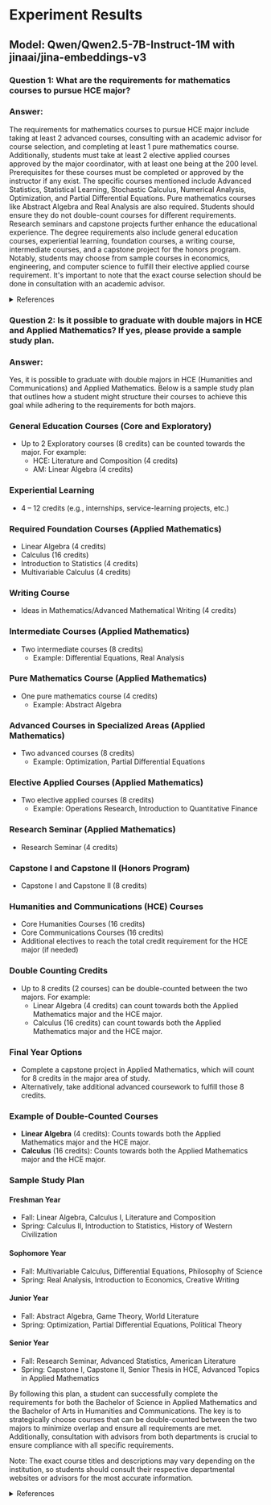 # Experiment Results
## Model: Qwen/Qwen2.5-7B-Instruct-1M with jinaai/jina-embeddings-v3
### Question 1: What are the requirements for mathematics courses to pursue HCE major?  
### Answer: 

The requirements for mathematics courses to pursue HCE major include taking at least 2 advanced courses, consulting with an academic advisor for course selection, and completing at least 1 pure mathematics course. Additionally, students must take at least 2 elective applied courses approved by the major coordinator, with at least one being at the 200 level. Prerequisites for these courses must be completed or approved by the instructor if any exist. The specific courses mentioned include Advanced Statistics, Statistical Learning, Stochastic Calculus, Numerical Analysis, Optimization, and Partial Differential Equations. Pure mathematics courses like Abstract Algebra and Real Analysis are also required. Students should ensure they do not double-count courses for different requirements. Research seminars and capstone projects further enhance the educational experience. The degree requirements also include general education courses, experiential learning, foundation courses, a writing course, intermediate courses, and a capstone project for the honors program. Notably, students may choose from sample courses in economics, engineering, and computer science to fulfill their elective applied course requirement. It's important to note that the exact course selection should be done in consultation with an academic advisor.  

<details>  
<summary>References</summary>  

[Source: Major Descriptions and Flowcharts_OfficialVersion.pdf, Page: 23]
of areas with applications in Mathematics: • Applied Statistics (Economics, Social Sciences, Mathematical Finance, Bioinformatics…) • Engineering Mathematics (Signal processing, Numerical simulation, Inverse problems…) • Data Science (Machine learning, Artificial intelligence …) Students will take at least 2 advanced courses. Consultation with an academic advisor is required for course selection. Sample Advanced Courses • Advanced Statistics • Statistical Learning • Stochastic Calculus • Numerical Analysis • Optimization • Partial Differential Equations Elective Applied courses: These are the courses from other majors that emphasize the applications of Mathematics.  Students will have to take at least 2 applied courses (at least one at 200 level). If there is any prerequisite, students need to either complete the course’s prerequisites or obtain the instructor’s approval. Sample Applied Courses Sample Economics Courses • Game theory • The Economics of Corruption • Money and Banking • Economics of Inequality

[Source: Major Descriptions and Flowcharts_OfficialVersion.pdf, Page: 23]
course or 1 Elective course, but not both. Pure Mathematics courses: These courses provide the essential abstract concepts and structures that connect various branches of Mathematics and help students understand the adaptability of Mathematics to different types of problems. Students are required to take at least 1 Pure mathematics course. Sample Pure mathematics courses • Abstract Algebra • Real Analysis Research seminars: The seminars provide chances for students to understand about faculty’s research as well as recent developments in mathematical research. Students will also practice basic research skills such as finding resources, writing literature review, and identifying research methodology. Capstone project (optional): This is a one-year long research project to be completed in the last year of study. The project deliverable is either a research paper or a product which contributes to the knowledge of mathematics or its applications. Requirements for Declaring Applied Mathematics Major Students need

[Source: Major Descriptions and Flowcharts_OfficialVersion.pdf, Page: 23]
• Optimization • Partial Differential Equations Elective Applied courses: These are the courses from other majors that emphasize the applications of Mathematics.  Students will have to take at least 2 applied courses (at least one at 200 level). If there is any prerequisite, students need to either complete the course’s prerequisites or obtain the instructor’s approval. Sample Applied Courses Sample Economics Courses • Game theory • The Economics of Corruption • Money and Banking • Economics of Inequality • Economics of Education • Cost-Benefit Analysis • Market design Sample Engineering Courses: • Signal, Systems, and Control • Computer Vision Sample Computer Science Courses • Introduction to Machine Learning • Algorithm • Statistical learning • Introduction to AI Sample Applied Mathematics Courses • Operations Research • Introduction to Quantitative Finance Note: Students may not double count a course for two different requirements. For example, Operations research can only count for either 1 Advanced

[Source: Major Descriptions and Flowcharts_OfficialVersion.pdf, Page: 23]
analysis and mathematical modeling. 8. Develop necessary skills to work well in a multidisciplinary team. Degree Requirements A Bachelor of Science in Applied Mathematics is awarded following the successful completion of: 1. General education courses (Core and  Exploratory, as required by Undergraduate curriculum), of which up to two Exploratory courses (8 credits) can be counted towards the major. 2. Experiential Learning (4 – 12 credits). 3. Required foundation courses: Linear Algebra, Calculus, Introduction to Statistics, Multivariable Calculus (16 credits). 4. 1 writing course (Ideas in Mathematics/Advanced Mathematical Writing) (4 credits). 5. 2 intermediate courses (8 credits). 6. 1 Pure Mathematics course (4 credits). 7. 2 advanced courses in specialized areas of study (8 credits). 8. 2 elective applied courses approved by the major coordinator (at least one at 200 level) (8 credits). 9. Research seminar (4 credits) 10. Capstone I and Capstone II (8 credits) for Honors program. 11. OR 2 advanced

[Source: Major Descriptions and Flowcharts_OfficialVersion.pdf, Page: 23]
• Economics of Education • Cost-Benefit Analysis • Market design Sample Engineering Courses: • Signal, Systems, and Control • Computer Vision Sample Computer Science Courses • Introduction to Machine Learning • Algorithm • Statistical learning • Introduction to AI Sample Applied Mathematics Courses • Operations Research • Introduction to Quantitative Finance Note: Students may not double count a course for two different requirements. For example, Operations research can only count for either 1 Advanced course or 1 Elective course, but not both. Pure Mathematics courses: These courses provide the essential abstract concepts and structures that connect various branches of Mathematics and help students understand the adaptability of Mathematics to different types of problems. Students are required to take at least 1 Pure mathematics course. Sample Pure mathematics courses • Abstract Algebra • Real Analysis Research seminars: The seminars provide chances for students to understand about faculty’s research as  

</details> 

### Question 2: Is it possible to graduate with double majors in HCE and Applied Mathematics? If yes, please provide a sample study plan.  
### Answer: 

Yes, it is possible to graduate with double majors in HCE (Humanities and Communications) and Applied Mathematics. Below is a sample study plan that outlines how a student might structure their courses to achieve this goal while adhering to the requirements for both majors.

### General Education Courses (Core and Exploratory)
- Up to 2 Exploratory courses (8 credits) can be counted towards the major. For example:
  - HCE: Literature and Composition (4 credits)
  - AM: Linear Algebra (4 credits)

### Experiential Learning
- 4 – 12 credits (e.g., internships, service-learning projects, etc.)

### Required Foundation Courses (Applied Mathematics)
- Linear Algebra (4 credits)
- Calculus (16 credits)
- Introduction to Statistics (4 credits)
- Multivariable Calculus (4 credits)

### Writing Course
- Ideas in Mathematics/Advanced Mathematical Writing (4 credits)

### Intermediate Courses (Applied Mathematics)
- Two intermediate courses (8 credits)
  - Example: Differential Equations, Real Analysis

### Pure Mathematics Course (Applied Mathematics)
- One pure mathematics course (4 credits)
  - Example: Abstract Algebra

### Advanced Courses in Specialized Areas (Applied Mathematics)
- Two advanced courses (8 credits)
  - Example: Optimization, Partial Differential Equations

### Elective Applied Courses (Applied Mathematics)
- Two elective applied courses (8 credits)
  - Example: Operations Research, Introduction to Quantitative Finance

### Research Seminar (Applied Mathematics)
- Research Seminar (4 credits)

### Capstone I and Capstone II (Honors Program)
- Capstone I and Capstone II (8 credits)

### Humanities and Communications (HCE) Courses
- Core Humanities Courses (16 credits)
- Core Communications Courses (16 credits)
- Additional electives to reach the total credit requirement for the HCE major (if needed)

### Double Counting Credits
- Up to 8 credits (2 courses) can be double-counted between the two majors. For example:
  - Linear Algebra (4 credits) can count towards both the Applied Mathematics major and the HCE major.
  - Calculus (16 credits) can count towards both the Applied Mathematics major and the HCE major.

### Final Year Options
- Complete a capstone project in Applied Mathematics, which will count for 8 credits in the major area of study.
- Alternatively, take additional advanced coursework to fulfill those 8 credits.

### Example of Double-Counted Courses
- **Linear Algebra** (4 credits): Counts towards both the Applied Mathematics major and the HCE major.
- **Calculus** (16 credits): Counts towards both the Applied Mathematics major and the HCE major.

### Sample Study Plan
#### Freshman Year
- Fall: Linear Algebra, Calculus I, Literature and Composition
- Spring: Calculus II, Introduction to Statistics, History of Western Civilization

#### Sophomore Year
- Fall: Multivariable Calculus, Differential Equations, Philosophy of Science
- Spring: Real Analysis, Introduction to Economics, Creative Writing

#### Junior Year
- Fall: Abstract Algebra, Game Theory, World Literature
- Spring: Optimization, Partial Differential Equations, Political Theory

#### Senior Year
- Fall: Research Seminar, Advanced Statistics, American Literature
- Spring: Capstone I, Capstone II, Senior Thesis in HCE, Advanced Topics in Applied Mathematics

By following this plan, a student can successfully complete the requirements for both the Bachelor of Science in Applied Mathematics and the Bachelor of Arts in Humanities and Communications. The key is to strategically choose courses that can be double-counted between the two majors to minimize overlap and ensure all requirements are met. Additionally, consultation with advisors from both departments is crucial to ensure compliance with all specific requirements. 

Note: The exact course titles and descriptions may vary depending on the institution, so students should consult their respective departmental websites or advisors for the most accurate information.  

<details>  
<summary>References</summary>  

[Source: Major Descriptions and Flowcharts_OfficialVersion.pdf, Page: 23]
• Optimization • Partial Differential Equations Elective Applied courses: These are the courses from other majors that emphasize the applications of Mathematics.  Students will have to take at least 2 applied courses (at least one at 200 level). If there is any prerequisite, students need to either complete the course’s prerequisites or obtain the instructor’s approval. Sample Applied Courses Sample Economics Courses • Game theory • The Economics of Corruption • Money and Banking • Economics of Inequality • Economics of Education • Cost-Benefit Analysis • Market design Sample Engineering Courses: • Signal, Systems, and Control • Computer Vision Sample Computer Science Courses • Introduction to Machine Learning • Algorithm • Statistical learning • Introduction to AI Sample Applied Mathematics Courses • Operations Research • Introduction to Quantitative Finance Note: Students may not double count a course for two different requirements. For example, Operations research can only count for either 1 Advanced

[Source: Major Descriptions and Flowcharts_OfficialVersion.pdf, Page: 23]
of areas with applications in Mathematics: • Applied Statistics (Economics, Social Sciences, Mathematical Finance, Bioinformatics…) • Engineering Mathematics (Signal processing, Numerical simulation, Inverse problems…) • Data Science (Machine learning, Artificial intelligence …) Students will take at least 2 advanced courses. Consultation with an academic advisor is required for course selection. Sample Advanced Courses • Advanced Statistics • Statistical Learning • Stochastic Calculus • Numerical Analysis • Optimization • Partial Differential Equations Elective Applied courses: These are the courses from other majors that emphasize the applications of Mathematics.  Students will have to take at least 2 applied courses (at least one at 200 level). If there is any prerequisite, students need to either complete the course’s prerequisites or obtain the instructor’s approval. Sample Applied Courses Sample Economics Courses • Game theory • The Economics of Corruption • Money and Banking • Economics of Inequality

[Source: Major Descriptions and Flowcharts_OfficialVersion.pdf, Page: 23]
analysis and mathematical modeling. 8. Develop necessary skills to work well in a multidisciplinary team. Degree Requirements A Bachelor of Science in Applied Mathematics is awarded following the successful completion of: 1. General education courses (Core and  Exploratory, as required by Undergraduate curriculum), of which up to two Exploratory courses (8 credits) can be counted towards the major. 2. Experiential Learning (4 – 12 credits). 3. Required foundation courses: Linear Algebra, Calculus, Introduction to Statistics, Multivariable Calculus (16 credits). 4. 1 writing course (Ideas in Mathematics/Advanced Mathematical Writing) (4 credits). 5. 2 intermediate courses (8 credits). 6. 1 Pure Mathematics course (4 credits). 7. 2 advanced courses in specialized areas of study (8 credits). 8. 2 elective applied courses approved by the major coordinator (at least one at 200 level) (8 credits). 9. Research seminar (4 credits) 10. Capstone I and Capstone II (8 credits) for Honors program. 11. OR 2 advanced

[Source: Academic-Policy_V5.1.pdf, Page: 20]
major or minor requirements must be taken for a letter grade. Students can claim a maximum of 8 credits (2 courses) toward both their Exploratory and major requirements. During their final year of study, students have the option to either complete a capstone project, which will count for 8 credits in their major area of study, or fulfill those credits with additional advanced coursework. Students pursuing a double major must complete all requirements for each major. If two majors (or two minors, or a major and a minor) share cross- listed or tagged1 courses, up to 8 credits (two courses) can be used to satisfy both sets of requirements. This limit is per each pair of majors (or major and minor) and does not restrict the total number of double-counted credits or courses a student can claim. For example, a student can major in both A and B and minor in C with a total of 6 double-counted courses: two in A and B, two in B and C, and two in A and C. This rule does not apply to courses that are not cross-listed or

[Source: Applied Mathematics Capstone Handbook_2025-2026.pdf, Page: 9]
may not be approved. Projects for which there is no current faculty expertise may not be approved. The current full-time faculty in Applied Mathematics hold expertise in the following fields: • Probabilistic combinatorics, • Numerical analysis, • Optimization, • Financial mathematics, • Statistics, • Partial differential equations. 1.1. Eligibility Criteria To be eligible to apply for the capstone in Applied Mathematics, you must meet the following criteria: • Major GPA: 3.5 Capstone applicants will be assessed by the major faculty based on the eligibility criteria and the quality of the proposal. • NOTE: Successful capstone applicants must maintain a 3.5 GPA throughout their senior year to be able to earn an Honors for the capstone. Failure to maintain the required GPA will result in the capstone being capped at Pass. 1.2. Allocation of Advisor Process Successful applicants will provide a first choice of primary and secondary advisor and will be accommodated when prudent. If the student’s first or second  

</details> 

